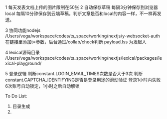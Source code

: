 

1 每天发表文档上传的图片限制在50张
2 自动保存草稿
    每隔3分钟保存到浏览器local
    每隔10分钟保存到云端草稿。判断文章是否和local的内容一样，不一样再发送。

3 协同功能nodejs  /Users/vega/workspace/codes/ts_space/working/nextjs/y-websocket-auth
    在链接里添加t=参数，后台通过/collab/check判断
    payload.Iss 为发起人
    

4 lexical源码目录 /Users/vega/workspace/codes/ts_space/working/nextjs/lexical/packages/lexical-playground/


5 登录逻辑
    判断constant.LOGIN_EMAIL_TIMES次数是否大于3次
    判断constant.CAPTCHA_IDENTIFYING是否是登录用途的滑动验证
    登录1小时内失败6次账号自动锁定，1小时之后自动解锁

To Do List:
1. 目录生成
2. 